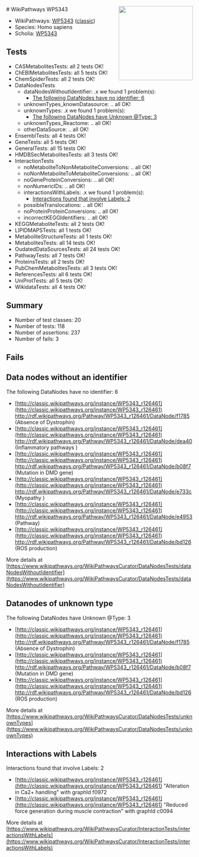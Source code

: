 <img style="float: right; width: 200px" src="https://upload.wikimedia.org/wikipedia/commons/thumb/8/83/Wplogo_with_text_500.png/640px-Wplogo_with_text_500.png" />
# WikiPathways WP5343

* WikiPathways: [WP5343](https://wikipathways.org/pathways/WP5343) ([classic](https://classic.wikipathways.org/instance/WP5343))
* Species: Homo sapiens
* Scholia: [WP5343](https://scholia.toolforge.org/wikipathways/WP5343)
## Tests
* CASMetabolitesTests: all 2 tests OK!
* ChEBIMetabolitesTests: all 5 tests OK!
* ChemSpiderTests: all 2 tests OK!
* DataNodesTests
    * dataNodesWithoutIdentifier: .x we found 1 problem(s):
        * [The following DataNodes have no identifier: 6](#d2d32fa5)
    * unknownTypes_knownDatasource: .. all OK!
    * unknownTypes: .x we found 1 problem(s):
        * [The following DataNodes have Unknown @Type: 3](#839973e1)
    * unknownTypes_Reactome: .. all OK!
    * otherDataSource: .. all OK!
* EnsemblTests: all 4 tests OK!
* GeneTests: all 5 tests OK!
* GeneralTests: all 15 tests OK!
* HMDBSecMetabolitesTests: all 3 tests OK!
* InteractionTests
    * noMetaboliteToNonMetaboliteConversions: .. all OK!
    * noNonMetaboliteToMetaboliteConversions: .. all OK!
    * noGeneProteinConversions: .. all OK!
    * nonNumericIDs: .. all OK!
    * interactionsWithLabels: .x we found 1 problem(s):
        * [Interactions found that involve Labels: 2](#630d2679)
    * possibleTranslocations: .. all OK!
    * noProteinProteinConversions: .. all OK!
    * incorrectKEGGIdentifiers: .. all OK!
* KEGGMetaboliteTests: all 2 tests OK!
* LIPIDMAPSTests: all 1 tests OK!
* MetaboliteStructureTests: all 1 tests OK!
* MetabolitesTests: all 14 tests OK!
* OudatedDataSourcesTests: all 24 tests OK!
* PathwayTests: all 7 tests OK!
* ProteinsTests: all 2 tests OK!
* PubChemMetabolitesTests: all 3 tests OK!
* ReferencesTests: all 6 tests OK!
* UniProtTests: all 5 tests OK!
* WikidataTests: all 4 tests OK!


## Summary

* Number of test classes: 20
* Number of tests: 118
* Number of assertions: 237
* Number of fails: 3

## Fails

<a name="d2d32fa5" />

## Data nodes without an identifier

The following DataNodes have no identifier: 6

* [http://classic.wikipathways.org/instance/WP5343_r126461](http://classic.wikipathways.org/instance/WP5343_r126461) http://rdf.wikipathways.org/Pathway/WP5343_r126461/DataNode/f1785 (Absence of Dystrophin)
* [http://classic.wikipathways.org/instance/WP5343_r126461](http://classic.wikipathways.org/instance/WP5343_r126461) http://rdf.wikipathways.org/Pathway/WP5343_r126461/DataNode/dea40 (Inflammatory pathways
)
* [http://classic.wikipathways.org/instance/WP5343_r126461](http://classic.wikipathways.org/instance/WP5343_r126461) http://rdf.wikipathways.org/Pathway/WP5343_r126461/DataNode/b08f7 (Mutation in DMD gene)
* [http://classic.wikipathways.org/instance/WP5343_r126461](http://classic.wikipathways.org/instance/WP5343_r126461) http://rdf.wikipathways.org/Pathway/WP5343_r126461/DataNode/e733c (Myopathy
)
* [http://classic.wikipathways.org/instance/WP5343_r126461](http://classic.wikipathways.org/instance/WP5343_r126461) http://rdf.wikipathways.org/Pathway/WP5343_r126461/DataNode/e4953 (Pathway)
* [http://classic.wikipathways.org/instance/WP5343_r126461](http://classic.wikipathways.org/instance/WP5343_r126461) http://rdf.wikipathways.org/Pathway/WP5343_r126461/DataNode/bd126 (ROS production)


More details at [https://www.wikipathways.org/WikiPathwaysCurator/DataNodesTests/dataNodesWithoutIdentifier](https://www.wikipathways.org/WikiPathwaysCurator/DataNodesTests/dataNodesWithoutIdentifier)

<a name="839973e1" />

## Datanodes of unknown type

The following DataNodes have Unknown @Type: 3

* [http://classic.wikipathways.org/instance/WP5343_r126461](http://classic.wikipathways.org/instance/WP5343_r126461) http://rdf.wikipathways.org/Pathway/WP5343_r126461/DataNode/f1785 (Absence of Dystrophin)
* [http://classic.wikipathways.org/instance/WP5343_r126461](http://classic.wikipathways.org/instance/WP5343_r126461) http://rdf.wikipathways.org/Pathway/WP5343_r126461/DataNode/b08f7 (Mutation in DMD gene)
* [http://classic.wikipathways.org/instance/WP5343_r126461](http://classic.wikipathways.org/instance/WP5343_r126461) http://rdf.wikipathways.org/Pathway/WP5343_r126461/DataNode/bd126 (ROS production)


More details at [https://www.wikipathways.org/WikiPathwaysCurator/DataNodesTests/unknownTypes](https://www.wikipathways.org/WikiPathwaysCurator/DataNodesTests/unknownTypes)

<a name="630d2679" />

## Interactions with Labels

Interactions found that involve Labels: 2

* [http://classic.wikipathways.org/instance/WP5343_r126461](http://classic.wikipathways.org/instance/WP5343_r126461) "Alteration in 
Ca2+ handling" with graphId f0972
* [http://classic.wikipathways.org/instance/WP5343_r126461](http://classic.wikipathways.org/instance/WP5343_r126461) "Reduced force generation 
during muscle contraction" with graphId c0094


More details at [https://www.wikipathways.org/WikiPathwaysCurator/InteractionTests/interactionsWithLabels](https://www.wikipathways.org/WikiPathwaysCurator/InteractionTests/interactionsWithLabels)

